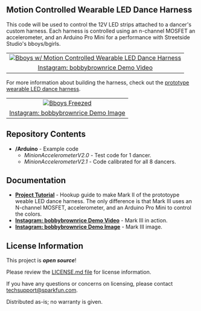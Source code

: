 Motion Controlled Wearable LED Dance Harness
-------------------

This code will be used to control the 12V LED strips attached to a dancer's custom harness. Each harness is controlled using an n-channel MOSFET an accelerometer, and an Arduino Pro Mini for a performance with Streetside Studio's bboys/bgirls.

<center>
<table class="table table-hover table-striped table-bordered">
  <tr align="center">
    <td><a href="https://www.instagram.com/p/BFav-Fbucyi/"><img src="https://instagram.fapa1-2.fna.fbcdn.net/vp/555d408708dad62e3a7e082a8db49cfc/5A9E9B02/t51.2885-15/e15/13183411_1598013397155977_1526210518_n.jpg" title="Bboys w/ Motion Controlled Wearable LED Dance Harness"></a></td>
  </tr>
  <tr align="center">
    <td><a href="https://www.instagram.com/p/BFav-Fbucyi/">Instagram: bobbybrownrice Demo Video</a></td>
  </tr>
</table>
</center>

For more information about building the harness, check out the [prototype wearable LED dance harness](https://learn.sparkfun.com/tutorials/prototype-wearable-led-dance-harness). 

<table class="table table-hover table-striped table-bordered">
  <tr align="center">
   <td><a href="https://www.instagram.com/p/BExpFgNOczp/"><img src="https://instagram.fapa1-2.fna.fbcdn.net/vp/5e586ba313dfcb93f3ad930db055521c/5B491202/t51.2885-15/e35/12965030_235421853487723_151391308_n.jpg" title="Bboys Freezed"></a></td>
  </tr>
  <tr align="center">
    <td><a href="https://www.instagram.com/p/BExpFgNOczp/">Instagram: bobbybrownrice Demo Image</a></td>
  </tr>
</table>

Repository Contents
-------------------
* **/Arduino** - Example code 
  * _MinionAccelerometerV2.0_ - Test code for 1 dancer.
  * _MinionAccelerometerV2.1_ - Code calibrated for all 8 dancers.

Documentation
--------------
* **[Project Tutorial](https://learn.sparkfun.com/tutorials/prototype-wearable-led-dance-harness)** - Hookup guide to make Mark II of the prototoype weable LED dance harness. The only difference is that Mark III uses an N-channel MOSFET, accelerometer, and an Arduino Pro Mini to control the colors.
* **[Instagram: bobbybrownrice Demo Video](https://www.instagram.com/p/BExpFgNOczp/)** - Mark III in action.
* **[Instagram: bobbybrownrice Demo Image](https://www.instagram.com/p/BExpFgNOczp/)** - Mark III image.

License Information
-------------------

This project is _**open source**_! 

Please review the [LICENSE.md file](https://github.com/bboyho/ledStrap/blob/master/LICENSE.md) for license information. 

If you have any questions or concerns on licensing, please contact techsupport@sparkfun.com.

Distributed as-is; no warranty is given.
